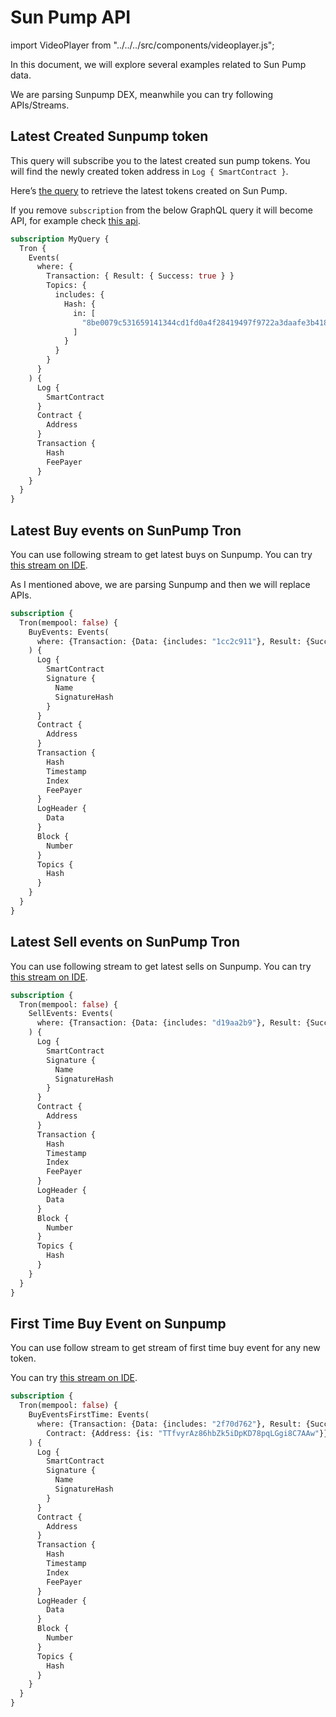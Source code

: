 # Sun Pump API

import VideoPlayer from "../../../src/components/videoplayer.js";

In this document, we will explore several examples related to Sun Pump data.

<head>
  <meta name="title" content="Sun Pump API - Tron - Tokens, Trades, Live Prices"/>
  <meta name="description" content="Get on-chain data of any Sun Pump based token through our Sun Pump API."/>
  <meta name="keywords" content="Sun Pump API,Sun Pump on-chain data API,Sun Pump token data API,Sun Pump blockchain API,Sun Pump DEX data API,Sun Pump API documentation,Sun Pump crypto API,Sun Pump web3 API,DEX Trades,Tron,Sun Pump memecoins,Tron DEX,Blast DEX,token trading,blockchain data,crypto trading"/>
  <meta name="robots" content="index, follow"/>
  <meta http-equiv="Content-Type" content="text/html; charset=utf-8"/>
  <meta name="language" content="English"/>

<meta property="og:type" content="website" />
<meta
  property="og:title"
  content="Get Sun Pump On-Chain Data with Sun Pump API"
/>
<meta
  property="og:description"
  content="Get on-chain data of any Sun Pump based token through our Sun Pump API."
/>

  <meta property="twitter:card" content="summary_large_image"/>
  <meta property="twitter:title" content="How to Get Sun Pump On-Chain Data with Sun Pump API"/>
  <meta property="twitter:description" content="Get on-chain data of any Sun Pump based token through our Sun Pump API."/>
</head>

We are parsing Sunpump DEX, meanwhile you can try following APIs/Streams.

## Latest Created Sunpump token

This query will subscribe you to the latest created sun pump tokens. You will find the newly created token address in `Log { SmartContract }`.

Here’s [the query](https://ide.bitquery.io/New-tokens-on-sunpump_1#) to retrieve the latest tokens created on Sun Pump.

If you remove `subscription` from the below GraphQL query it will become API, for example check [this api](https://ide.bitquery.io/latest-created-Sunpump-tokens).

```graphql
subscription MyQuery {
  Tron {
    Events(
      where: {
        Transaction: { Result: { Success: true } }
        Topics: {
          includes: {
            Hash: {
              in: [
                "8be0079c531659141344cd1fd0a4f28419497f9722a3daafe3b4186f6b6457e0"
              ]
            }
          }
        }
      }
    ) {
      Log {
        SmartContract
      }
      Contract {
        Address
      }
      Transaction {
        Hash
        FeePayer
      }
    }
  }
}
```

## Latest Buy events on SunPump Tron

You can use following stream to get latest buys on Sunpump. You can try [this stream on IDE](https://ide.bitquery.io/latest-Buy-on-SunPump).

As I mentioned above, we are parsing Sunpump and then we will replace APIs.


```graphql
subscription {
  Tron(mempool: false) {
    BuyEvents: Events(
      where: {Transaction: {Data: {includes: "1cc2c911"}, Result: {Success: true}}, Contract: {Address: {is: "TTfvyrAz86hbZk5iDpKD78pqLGgi8C7AAw"}}}
    ) {
      Log {
        SmartContract
        Signature {
          Name
          SignatureHash
        }
      }
      Contract {
        Address
      }
      Transaction {
        Hash
        Timestamp
        Index
        FeePayer
      }
      LogHeader {
        Data
      }
      Block {
        Number
      }
      Topics {
        Hash
      }
    }
  }
}
```

## Latest Sell events on SunPump Tron

You can use following stream to get latest sells on Sunpump. You can try [this stream on IDE](https://ide.bitquery.io/sunpump-sell-event).


```graphql
subscription {
  Tron(mempool: false) {
    SellEvents: Events(
      where: {Transaction: {Data: {includes: "d19aa2b9"}, Result: {Success: true}}, Contract: {Address: {is: "TTfvyrAz86hbZk5iDpKD78pqLGgi8C7AAw"}}}
    ) {
      Log {
        SmartContract
        Signature {
          Name
          SignatureHash
        }
      }
      Contract {
        Address
      }
      Transaction {
        Hash
        Timestamp
        Index
        FeePayer
      }
      LogHeader {
        Data
      }
      Block {
        Number
      }
      Topics {
        Hash
      }
    }
  }
}
```


## First Time Buy Event on Sunpump

You can use follow stream to get stream of first time buy event for any new token.

You can try [this stream on IDE](https://ide.bitquery.io/Tron-sunpump-first-time-buy-event_1).


```graphql
subscription {
  Tron(mempool: false) {
    BuyEventsFirstTime: Events(
      where: {Transaction: {Data: {includes: "2f70d762"}, Result: {Success: true}}, 
        Contract: {Address: {is: "TTfvyrAz86hbZk5iDpKD78pqLGgi8C7AAw"}}}
    ) {
      Log {
        SmartContract
        Signature {
          Name
          SignatureHash
        }
      }
      Contract {
        Address
      }
      Transaction {
        Hash
        Timestamp
        Index
        FeePayer
      }
      LogHeader {
        Data
      }
      Block {
        Number
      }
      Topics {
        Hash
      }
    }
  }
}
```